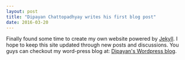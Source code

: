 ```yaml
---
layout: post
title: "Dipayan Chattopadhyay writes his first blog post"
date: 2016-03-20
---
```


Finally found some time to create my own website powered by [Jekyll](http://jekyllrb.com). I hope to keep this site updated through new posts and discussions. You guys can checkout my word-press blog at: [Dipayan's Wordpress blog](http://dipayan90.wordpress.com).
